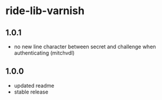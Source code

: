 # ride-lib-varnish

## 1.0.1
- no new line character between secret and challenge when authenticating (mitchvdl)

## 1.0.0
- updated readme
- stable release


